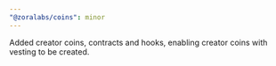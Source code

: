 ```yaml
---
"@zoralabs/coins": minor
---
```


Added creator coins, contracts and hooks, enabling creator coins with vesting to be created.
